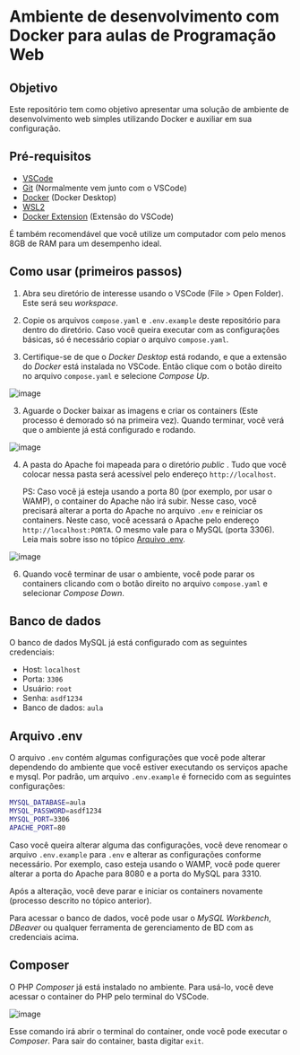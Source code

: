 # Ambiente de desenvolvimento com Docker para aulas de Programação Web

## Objetivo

Este repositório tem como objetivo apresentar uma solução de ambiente de desenvolvimento web simples utilizando Docker e auxiliar em sua configuração.

## Pré-requisitos

- [VSCode](https://code.visualstudio.com/download)
- [Git](https://git-scm.com/downloads) (Normalmente vem junto com o VSCode)
- [Docker](https://docs.docker.com/get-docker/) (Docker Desktop)
- [WSL2](https://docs.microsoft.com/pt-br/windows/wsl/install-win10)
- [Docker Extension](https://marketplace.visualstudio.com/items?itemName=ms-azuretools.vscode-docker) (Extensão do VSCode)

É também recomendável que você utilize um computador com pelo menos 8GB de RAM para um desempenho ideal.

## Como usar (primeiros passos)

1. Abra seu diretório de interesse usando o VSCode (File > Open Folder). Este será seu _workspace_.

2. Copie os arquivos `compose.yaml` e `.env.example` deste repositório para dentro do diretório. Caso você queira executar com as configurações básicas, só é necessário copiar o arquivo `compose.yaml`.

3. Certifique-se de que o *Docker Desktop* está rodando, e que a extensão do *Docker* está instalada no VSCode. Então clique com o botão direito no arquivo `compose.yaml` e selecione *Compose Up*.

![image](https://user-images.githubusercontent.com/19828711/216797989-beab99de-ca1e-47da-a729-c07ae3bda961.png)

3. Aguarde o Docker baixar as imagens e criar os containers (Este processo é demorado só na primeira vez). Quando terminar, você verá que o ambiente já está configurado e rodando.

![image](https://user-images.githubusercontent.com/19828711/216798129-8158d388-251f-4de2-b8a3-43f9f21fce73.png)

4. A pasta do Apache foi mapeada para o diretório _public_ . Tudo que você colocar nessa pasta será acessível pelo endereço `http://localhost`.

    PS: Caso você já esteja usando a porta 80 (por exemplo, por usar o WAMP), o container do Apache não irá subir. Nesse caso, você precisará alterar a porta do Apache no arquivo `.env` e reiniciar os containers. Neste caso, você acessará o Apache pelo endereço `http://localhost:PORTA`. O mesmo vale para o MySQL (porta 3306). Leia mais sobre isso no tópico [Arquivo .env](#arquivo-env).

![image](https://github.com/werlang/docker-dev-env/assets/19828711/1399bf34-a2e8-4e15-8c4c-539525bfb634)

6. Quando você terminar de usar o ambiente, você pode parar os containers clicando com o botão direito no arquivo `compose.yaml` e selecionar *Compose Down*.

## Banco de dados

O banco de dados MySQL já está configurado com as seguintes credenciais:

- Host: `localhost`
- Porta: `3306`
- Usuário: `root`
- Senha: `asdf1234`
- Banco de dados: `aula`

## Arquivo .env

O arquivo `.env` contém algumas configurações que você pode alterar dependendo do ambiente que você estiver executando os serviços apache e mysql. Por padrão, um arquivo `.env.example` é fornecido com as seguintes configurações:

```bash
MYSQL_DATABASE=aula
MYSQL_PASSWORD=asdf1234
MYSQL_PORT=3306
APACHE_PORT=80
```

Caso você queira alterar alguma das configurações, você deve renomear o arquivo `.env.example` para `.env` e alterar as configurações conforme necessário. Por exemplo, caso esteja usando o WAMP, você pode querer alterar a porta do Apache para 8080 e a porta do MySQL para 3310.

Após a alteração, você deve parar e iniciar os containers novamente (processo descrito no tópico anterior).

Para acessar o banco de dados, você pode usar o *MySQL Workbench*, *DBeaver* ou qualquer ferramenta de gerenciamento de BD com as credenciais acima.

## Composer

O PHP *Composer* já está instalado no ambiente. Para usá-lo, você deve acessar o container do PHP pelo terminal do VSCode.

![image](https://user-images.githubusercontent.com/19828711/216798287-28c7ba08-db63-4b7b-94d5-6a71169ffe98.png)

Esse comando irá abrir o terminal do container, onde você pode executar o *Composer*. Para sair do container, basta digitar `exit`.

